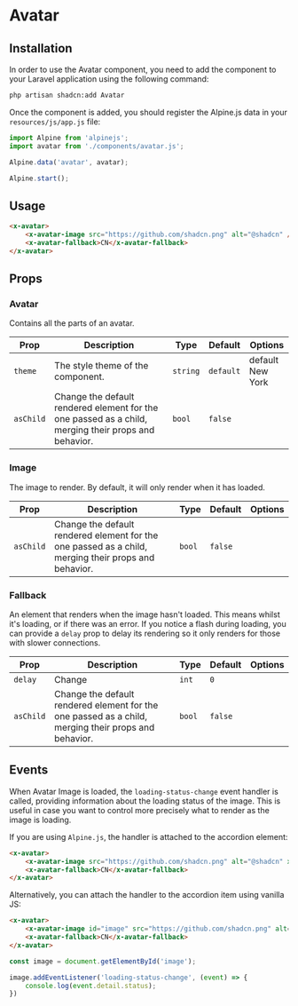 # Avatar

## Installation

In order to use the Avatar component, you need to add the component to your Laravel application using the following command:

```bash
php artisan shadcn:add Avatar
```

Once the component is added, you should register the Alpine.js data in your `resources/js/app.js` file:

```js
import Alpine from 'alpinejs';
import avatar from './components/avatar.js';

Alpine.data('avatar', avatar);

Alpine.start();
```

## Usage

```html
<x-avatar>
	<x-avatar-image src="https://github.com/shadcn.png" alt="@shadcn" />
	<x-avatar-fallback>CN</x-avatar-fallback>
</x-avatar>
```

## Props

### Avatar

Contains all the parts of an avatar.

| Prop      | Description                                                                                          | Type     | Default   | Options                |
|-----------|------------------------------------------------------------------------------------------------------|----------|-----------|------------------------|
| `theme`   | The style theme of the component.                                                                    | `string` | `default` | default <br/> New York |
| `asChild` | Change the default rendered element for the one passed as a child, merging their props and behavior. | `bool`   | `false`   |                        |

### Image

The image to render. By default, it will only render when it has loaded.

| Prop      | Description                                                                                          | Type   | Default | Options |
|-----------|------------------------------------------------------------------------------------------------------|--------|---------|---------|
| `asChild` | Change the default rendered element for the one passed as a child, merging their props and behavior. | `bool` | `false` |         |

### Fallback

An element that renders when the image hasn't loaded. This means whilst it's loading, or if there was an error. If you
notice a flash during loading, you can provide a `delay` prop to delay its rendering so it only renders for those with
slower connections.

| Prop      | Description                                                                                          | Type   | Default | Options |
|-----------|------------------------------------------------------------------------------------------------------|--------|---------|---------|
| `delay`   | Change                                                                                               | `int`  | `0`     |         |
| `asChild` | Change the default rendered element for the one passed as a child, merging their props and behavior. | `bool` | `false` |         |

## Events

When Avatar Image is loaded, the `loading-status-change` event handler is called, providing information about the loading status of the image. This is useful in case you want to control more precisely what to render as the image is loading.

If you are using `Alpine.js`, the handler is attached to the accordion element:

```html
<x-avatar>
	<x-avatar-image src="https://github.com/shadcn.png" alt="@shadcn" x-on:loading-status-change="console.log($event.detail.status)" />
	<x-avatar-fallback>CN</x-avatar-fallback>
</x-avatar>
```

Alternatively, you can attach the handler to the accordion item using vanilla JS:

```html
<x-avatar>
	<x-avatar-image id="image" src="https://github.com/shadcn.png" alt="@shadcn" />
	<x-avatar-fallback>CN</x-avatar-fallback>
</x-avatar>
```

```js
const image = document.getElementById('image');

image.addEventListener('loading-status-change', (event) => {
	console.log(event.detail.status);
})
```